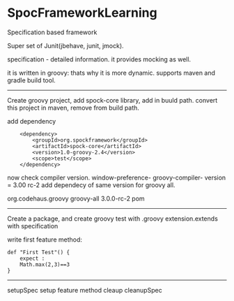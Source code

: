# SpocFrameworkLearning



Specification based framework

Super set of Junit(jbehave, junit, jmock).

specification - detailed information.
it provides mocking as well.

it is written in groovy: thats why it is more dynamic.
supports maven and gradle build tool.



-------------------
Create groovy project, add spock-core library, add in buuld path.
convert this project in maven, remove from build path.

add dependency 

		<dependency>
			<groupId>org.spockframework</groupId>
			<artifactId>spock-core</artifactId>
			<version>1.0-groovy-2.4</version>
			<scope>test</scope>
		</dependency>
	
now check compiler version.
window-preference- groovy-compiler- version = 3.00 rc-2
add dependecy of same version for groovy all.

<!-- https://mvnrepository.com/artifact/org.codehaus.groovy/groovy-all -->
<dependency>
    <groupId>org.codehaus.groovy</groupId>
    <artifactId>groovy-all</artifactId>
    <version>3.0.0-rc-2</version>
    <type>pom</type>
</dependency>



--------------------------

Create a package, and create groovy test with .groovy extension.extends with specification

write first feature method:

	
	def "First Test"() {
		expect :
		Math.max(2,3)==3
	}


--------------------
setupSpec
setup
feature method
cleaup
cleanupSpec

